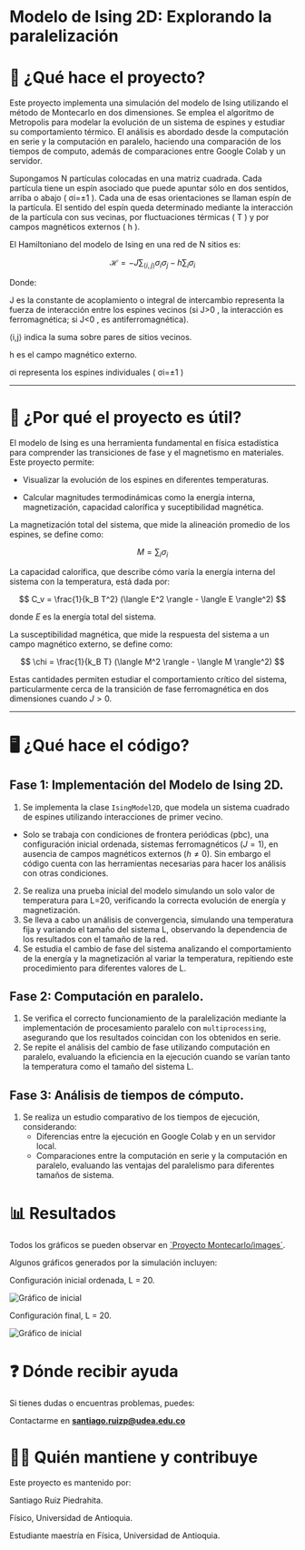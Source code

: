 # Modelo de Ising 2D: Explorando la paralelización

# 📌 ¿Qué hace el proyecto?

Este proyecto implementa una simulación del modelo de Ising utilizando el método de Montecarlo en dos dimensiones. Se emplea el algoritmo de Metropolis para modelar la evolución de un sistema de espines y estudiar su comportamiento térmico. El análisis es abordado desde la computación en serie y la computación en paralelo, haciendo una comparación de los tiempos de computo, además de comparaciones entre Google Colab y un servidor.

Supongamos  N  partículas colocadas en una matriz cuadrada. Cada partícula tiene un espín asociado que puede apuntar sólo en dos sentidos, arriba o abajo ( σi=±1 ). Cada una de esas orientaciones se llaman espín de la partícula. El sentido del espín queda determinado mediante la interacción de la partícula con sus vecinas, por fluctuaciones térmicas ( T ) y por campos magnéticos externos ( h ).

El Hamiltoniano del modelo de Ising en una red de  N  sitios es:

$$\mathcal{H} = -J \sum_{\langle i,j \rangle} \sigma_i \sigma_j - h \sum_{i} \sigma_i$$

Donde:

J  es la constante de acoplamiento o integral de intercambio representa la fuerza de interacción entre los espines vecinos (si  J>0 , la interacción es ferromagnética; si  J<0 , es antiferromagnética).

⟨i,j⟩  indica la suma sobre pares de sitios vecinos.

h  es el campo magnético externo.

σi  representa los espines individuales ( σi=±1 )

---

# 🎯 ¿Por qué el proyecto es útil?

El modelo de Ising es una herramienta fundamental en física estadística para comprender las transiciones de fase y el magnetismo en materiales. Este proyecto permite:

* Visualizar la evolución de los espines en diferentes temperaturas.

* Calcular magnitudes termodinámicas como la energía interna, magnetización, capacidad calorífica y suceptibilidad magnética.

La magnetización total del sistema, que mide la alineación promedio de los espines, se define como:

$$M = \sum_i \sigma_i$$

La capacidad calorífica, que describe cómo varía la energía interna del sistema con la temperatura, está dada por:

$$ C_v =  \frac{1}{k_B T^2} (\langle E^2 \rangle - \langle E \rangle^2) $$
  
donde $E$ es la energía total del sistema.

La susceptibilidad magnética, que mide la respuesta del sistema a un campo magnético externo, se define como:

$$ \chi =  \frac{1}{k_B T} (\langle M^2 \rangle - \langle M \rangle^2) $$

Estas cantidades permiten estudiar el comportamiento crítico del sistema, particularmente cerca de la transición de fase ferromagnética en dos dimensiones cuando $J>0$.

---

# 🖥️ ¿Qué hace el código?

## Fase 1: Implementación del Modelo de Ising 2D.

1. Se implementa la clase `IsingModel2D`, que modela un sistema cuadrado de espines utilizando interacciones de primer vecino.
  - Solo se trabaja con condiciones de frontera periódicas (pbc), una configuración inicial ordenada, sistemas ferromagnéticos ($J = 1$), en ausencia de campos magnéticos externos ($h \ne 0$). Sin embargo el código cuenta con las herramientas necesarias para hacer los análisis con otras condiciones.
2. Se realiza una prueba inicial del modelo simulando un solo valor de temperatura para L=20, verificando la correcta evolución de energía y magnetización.
3. Se lleva a cabo un análisis de convergencia, simulando una temperatura fija y variando el tamaño del sistema L, observando la dependencia de los resultados con el tamaño de la red.
4. Se estudia el cambio de fase del sistema analizando el comportamiento de la energía y la magnetización al variar la temperatura, repitiendo este procedimiento para diferentes valores de L.

## Fase 2: Computación en paralelo.

1. Se verifica el correcto funcionamiento de la paralelización mediante la implementación de procesamiento paralelo con `multiprocessing`, asegurando que los resultados coincidan con los obtenidos en serie.
2. Se repite el análisis del cambio de fase utilizando computación en paralelo, evaluando la eficiencia en la ejecución cuando se varían tanto la temperatura como el tamaño del sistema L.

## Fase 3: Análisis de tiempos de cómputo.

1. Se realiza un estudio comparativo de los tiempos de ejecución, considerando:
   - Diferencias entre la ejecución en Google Colab y en un servidor local.
   - Comparaciones entre la computación en serie y la computación en paralelo, evaluando las ventajas del paralelismo para diferentes tamaños de sistema.
  
# 📊 Resultados

Todos los gráficos se pueden observar en [´Proyecto Montecarlo/images´](https://github.com/santiagoruizp/Computacion-Avanzada/tree/main/Proyecto%20Paralelizaci%C3%B3n/Imagenes). 

Algunos gráficos generados por la simulación incluyen:

Configuración inicial ordenada, L = 20.

![Gráfico de inicial](imagenes/inicial_configuration_l_=_20_test.png)

Configuración final, L = 20.

![Gráfico de inicial](imagenes/final_configuration_l_=_20_test.png)

# ❓ Dónde recibir ayuda

Si tienes dudas o encuentras problemas, puedes:

Contactarme en **santiago.ruizp@udea.edu.co**

# 👩‍💻 Quién mantiene y contribuye

Este proyecto es mantenido por:

 Santiago Ruiz Piedrahita.
 
 Físico, Universidad de Antioquia.
 
 Estudiante maestría en Física, Universidad de Antioquia.



